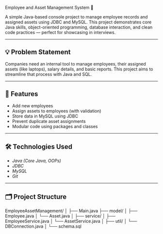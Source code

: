 Employee and Asset Management System 🚀

A simple Java-based console project to manage employee records and assigned assets using JDBC and MySQL. This project demonstrates core Java skills, object-oriented programming, database interaction, and clean code practices — perfect for showcasing in interviews.

---

## 💡 Problem Statement

Companies need an internal tool to manage employees, their assigned assets (like laptops), salary details, and basic reports. This project aims to streamline that process with Java and SQL.

---

## 🎯 Features

- Add new employees
- Assign assets to employees (with validation)
- Store data in MySQL using JDBC
- Prevent duplicate asset assignments
- Modular code using packages and classes

---

## 🛠 Technologies Used

- *Java (Core Java, OOPs)*
- *JDBC*
- *MySQL*
- *Git*

---

## 🗂 Project Structure
EmployeeAssetManagement/
│
├── Main.java
├── model/
│ ├── Employee.java
│ └── Asset.java
│
├── service/
│ ├── EmployeeService.java
│ └── AssetService.java
│
├── util/
│ └── DBConnection.java
│
└── schema.sql
